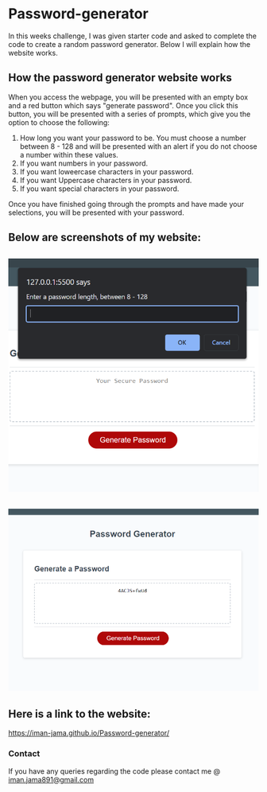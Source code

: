 # Password-generator

In this weeks challenge, I was given starter code and asked to complete the code to create a random password generator. Below I will explain how the website works.

## **How the password generator website works**

When you access the webpage, you will be presented with an empty box and a red button which says "generate password". Once you click this button, you will be presented with a series of prompts, which give you the option to choose the following:
1. How long you want your password to be. You must choose a number between 8 - 128 and will be presented with an alert if you do not choose a number within these values.
2. If you want numbers in your password.
3. If you want loweercase characters in your password.
4. If you want Uppercase characters in your password.
5. If you want special characters in your password. 

Once you have finished going through the prompts and have made your selections, you will be presented with your password.

 
## **Below are screenshots of my website:**
![picture](/Assets/Screenshot_1.png)
---
![picture](/Assets/Screenshot_3.png)
---

## **Here is a link to the website:**
https://iman-jama.github.io/Password-generator/
  
### Contact 
  
If you have any queries regarding the code please contact me @ iman.jama891@gmail.com
